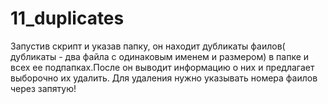 # 11_duplicates
Запустив скрипт и указав папку, он находит дубликаты фаилов( дубликаты - два файла с одинаковым именем и размером) в папке и всех ее подпапках.После он выводит информацию о них и предлагает выборочно их удалить. Для удаления нужно указывать номера фаилов через запятую!
